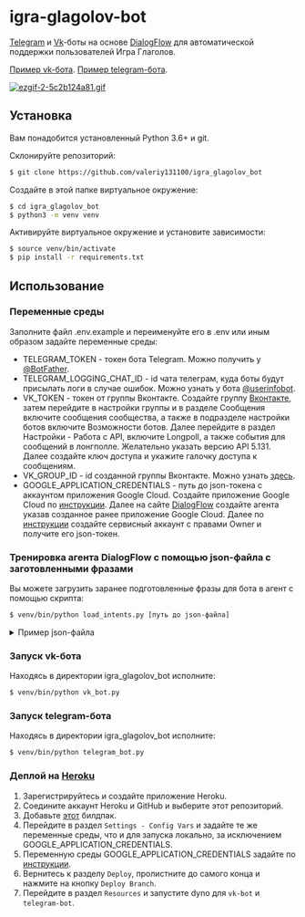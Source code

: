 # igra-glagolov-bot

[Telegram](https://telegram.org) и [Vk](https://vk.com)-боты на основе [DialogFlow](https://dialogflow.cloud.google.com) для автоматической поддержки пользователей Игра Глаголов.

[Пример vk-бота](https://vk.me/public210891605). [Пример telegram-бота](https://t.me/IgraGlagolovBot).

[![ezgif-2-5c2b124a81.gif](https://i.postimg.cc/6pMVWwCr/ezgif-2-5c2b124a81.gif)](https://postimg.cc/rDtRjBns)

## Установка
Вам понадобится установленный Python 3.6+ и git.

Склонируйте репозиторий:
```bash
$ git clone https://github.com/valeriy131100/igra_glagolov_bot
```

Создайте в этой папке виртуальное окружение:
```bash
$ cd igra_glagolov_bot
$ python3 -m venv venv
```

Активируйте виртуальное окружение и установите зависимости:
```bash
$ source venv/bin/activate
$ pip install -r requirements.txt
```

## Использование

### Переменные среды
Заполните файл .env.example и переименуйте его в .env или иным образом задайте переменные среды:
* TELEGRAM_TOKEN - токен бота Telegram. Можно получить у [@BotFather](https://t.me/BotFather).
* TELEGRAM_LOGGING_CHAT_ID - id чата телеграм, куда боты будут присылать логи в случае ошибок. Можно узнать у бота [@userinfobot](https://t.me/userinfobot).
* VK_TOKEN - токен от группы Вконтакте. Создайте группу [Вконтакте](https://vk.com), затем перейдите в настройки группы и в разделе Сообщения включите сообщения сообщества, а также в подразделе настройки ботов включите Возможности ботов. Далее перейдите в раздел Настройки - Работа с API, включите Longpoll, а также события для сообщений в лонгполле. Желательно указать версию API 5.131. Далее создайте ключ доступа и укажите галочку доступа к сообщениям.
* VK_GROUP_ID - id созданной группы Вконтакте. Можно узнать [здесь](https://regvk.com/id/).
* GOOGLE_APPLICATION_CREDENTIALS - путь до json-токена с аккаунтом приложения Google Cloud. Создайте приложение Google Cloud по [инструкции](https://cloud.google.com/dialogflow/es/docs/quick/setup). Далее на сайте [DialogFlow](https://dialogflow.cloud.google.com) создайте агента указав созданное ранее приложение Google Cloud. Далее по [инструкции](https://cloud.google.com/docs/authentication/getting-started) создайте сервисный аккаунт с правами Owner и получите его json-токен.

### Тренировка агента DialogFlow с помощью json-файла с заготовленными фразами
Вы можете загрузить заранее подготовленные фразы для бота в агент с помощью скрипта:
```bash
$ venv/bin/python load_intents.py [путь до json-файла]
```

<details>
<summary>Пример json-файла</summary>

```json
{
    "Устройство на работу": {
        "questions": [
            "Как устроиться к вам на работу?",
            "Как устроиться к вам?",
            "Как работать у вас?",
            "Хочу работать у вас",
            "Возможно-ли устроиться к вам?",
            "Можно-ли мне поработать у вас?",
            "Хочу работать редактором у вас"
        ],
        "answer": "Если вы хотите устроиться к нам, напишите на почту game-of-verbs@gmail.com мини-эссе о себе и прикрепите ваше портфолио."
    },
    "Забыл пароль": {
        "questions": [
            "Не помню пароль",
            "Не могу войти",
            "Проблемы со входом",
            "Забыл пароль",
            "Забыл логин",
            "Восстановить пароль",
            "Как восстановить пароль",
            "Неправильный логин или пароль",
            "Ошибка входа",
            "Не могу войти в аккаунт"
        ],
        "answer": "Если вы не можете войти на сайт, воспользуйтесь кнопкой «Забыли пароль?» под формой входа. Вам на почту прийдёт письмо с дальнейшими инструкциями. Проверьте папку «Спам», иногда письма попадают в неё."
    }
}
```

</details>

### Запуск vk-бота
Находясь в директории igra_glagolov_bot исполните:
```bash
$ venv/bin/python vk_bot.py
```

### Запуск telegram-бота
Находясь в директории igra_glagolov_bot исполните:
```bash
$ venv/bin/python telegram_bot.py
```

### Деплой на [Heroku](https://heroku.com/)

1. Зарегистрируйтесь и создайте приложение Heroku.
2. Соедините аккаунт Heroku и GitHub и выберите этот репозиторий.
3. Добавьте [этот](https://github.com/gerywahyunugraha/heroku-google-application-credentials-buildpack) билдпак.
4. Перейдите в раздел `Settings - Config Vars` и задайте те же переменные среды, что и для запуска локально, за исключением GOOGLE_APPLICATION_CREDENTIALS.
5. Переменную среды GOOGLE_APPLICATION_CREDENTIALS задайте по [инструкции](https://github.com/gerywahyunugraha/heroku-google-application-credentials-buildpack#usage).
6. Вернитесь к разделу `Deploy`, пролистните до самого конца и нажмите на кнопку `Deploy Branch`.
7. Перейдите в раздел `Resources` и запустите dyno для `vk-bot` и `telegram-bot`.
